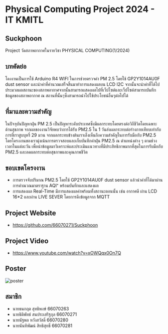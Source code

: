 # Physical Computing Project 2024 - IT KMITL
## Suckphoon
Project วัดสภาพอากาศในรายวิชา PHYSICAL COMPUTING(1/2024)
## บทคัดย่อ
โคงงานเป็นการใช้ Arduino R4 WIFI ในการช่วยตรวจค่า PM 2.5 โดยใช้ GP2Y1014AU0F dust sensor และนำค่าที่คำนวณเสร็จสิ้นมาทำการแสดงผลบน LCD I2C จากนั้นจะนำค่าที่ได้ไปประมวลผลสถานะของสภาพอากาศจากนั้นสามารถแสดงผลไปที่เว็ปไซต์และเว็ปไซต์สามารถบันทึกข้อมูลของสภาพอากาศ ณ สถานที่นั้นๆซึ่งสามารถนำไปใช้ประโยชน์อื่นๆต่อไปได้
## ที่มาและความสำคัญ
ในปัจจุบันปัญหาฝุ่น PM 2.5 เป็นปัญหาระดับประเทศซึ่งมีผลกระทบโดยตรงต่อวิถีชีวิตโดยเฉพาะด้านสุขภาพ จากผลของงานวิจัยพบว่าการได้รับ PM2.5 ใน 1 วันส่งผลกระทบต่อร่างกายเทียบเท่ากับการที่เราสูบบุหรี่ 29 มวน จากผลกระทบข้างต้นเราเล็งเห็นถึงความสำคัญในการรับมือกับ PM2.5 
โดยโครงงานของเรามุ่งเน้นการตรวจสอบและเก็บบันทึกค่าฝุ่น PM2.5 ณ ตำแหน่งต่าง ๆ ตามช่วงเวลาในแต่ละวัน เพื่อนำข้อมูลมาวิเคราะห์และประเมินแนวทางที่มีประสิทธิภาพมากที่สุดในการรับมือกับ PM2.5 และลดผลกระทบต่อสุขภาพและคุณภาพชีวิต
## ขอบเขตโครงงาน
- การตรวจจับปริมาณ PM2.5 โดยใช้ GP2Y1014AU0F dust sensor แล้วนำค่าที่ได้มาผ่านการคำณวณมาตราฐาน AQI⁺ พร้อมบันทึกและแสดงผล
- การแสดงผล Real-Time มีการแสดงผลค่าพร้อมทั้งสถานะตอนนั้น เช่น อากาศดี ผ่าน LCD 16*2 และผ่าน LIVE SEVER โดยการดึงข้อมูลจาก MQTT
## Project Website
- https://github.com/66070271/Suckphoon
## Project Video
- https://www.youtube.com/watch?v=xOWQqx0On7Q
## Poster
![poster](https://github.com/user-attachments/assets/9a144af0-c261-4ea5-85f2-b43ea9abdf2d)
## สมาชิก
- นายธนกฤต สุทธิพงษ์ 66070263
- นายธิติพัทธ์ สนประเสริฐกุล 66070271
- นายนัฐพล 	หวังสวัสดิ์ 66070280
- นายนันทิพัฒน์ สิทธิสุทธิ์ 66070281
